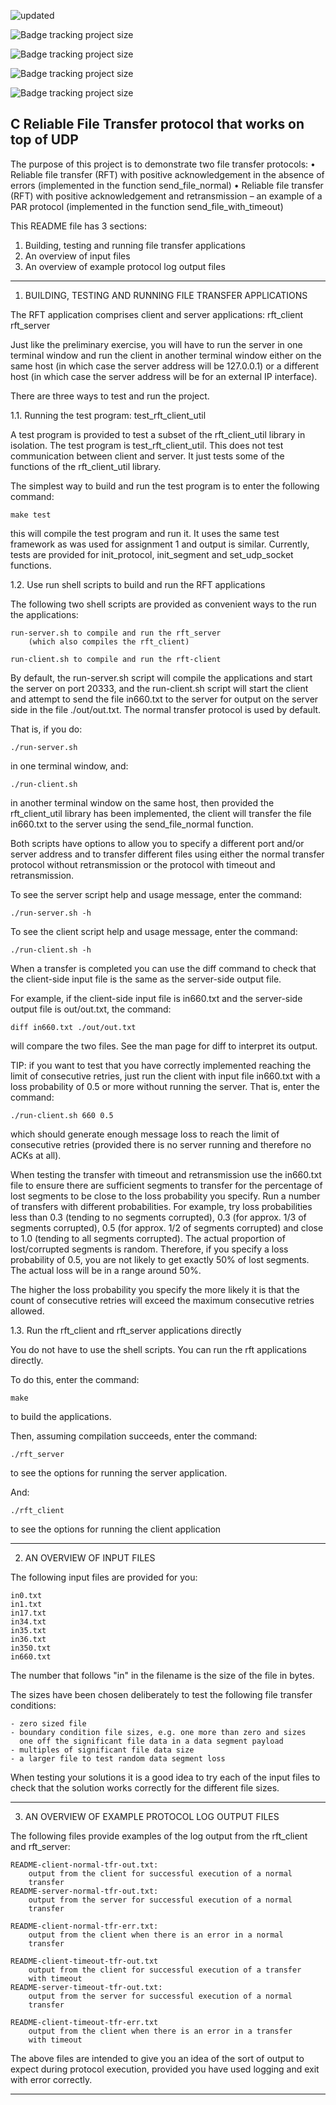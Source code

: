 ![updated](https://user-images.githubusercontent.com/84241003/178457017-7126a06b-e0c1-484e-b0a8-c94b7f98ab2b.gif)

![Badge tracking project size](https://img.shields.io/github/repo-size/Preffet/C-Reliable-UDP-File-Transfer-Protocol?color=%23018744)

![Badge tracking project size](https://img.shields.io/github/languages/code-size/Preffet/C-Reliable-UDP-File-Transfer-Protocol?color=%2301877a)

![Badge tracking project size](https://img.shields.io/github/directory-file-count/Preffet/C-Reliable-UDP-File-Transfer-Protocol?color=%23016a87)

![Badge tracking project size](https://img.shields.io/github/last-commit/Preffet/C-Reliable-UDP-File-Transfer-Protocol?color=%23013987)


## C Reliable File Transfer protocol that works on top of UDP 

The purpose of this project is to demonstrate two file transfer protocols: 
• Reliable file transfer (RFT) with positive acknowledgement in the absence of errors 
(implemented in the function send_file_normal) 
• Reliable file transfer (RFT) with positive acknowledgement and retransmission  – an example 
of a PAR protocol (implemented in the function send_file_with_timeout) 


This README file has 3 sections:

1. Building, testing and running file transfer applications 
2. An overview of input files
3. An overview of example protocol log output files

---------------------------------------------------------------------------
1. BUILDING, TESTING AND RUNNING FILE TRANSFER APPLICATIONS

The RFT application comprises client and server applications:
    rft_client
    rft_server

Just like the preliminary exercise, you will have to run the server in
one terminal window and run the client in another terminal window either
on the same host (in which case the server address will be 127.0.0.1) or
a different host (in which case the server address will be for an external
IP interface).

There are three ways to test and run the project.

1.1. Running the test program: test_rft_client_util

A test program is provided to test a subset of the rft_client_util
library in isolation. The test program is test_rft_client_util. This
does not test communication between client and server. It just tests
some of the functions of the rft_client_util library.

The simplest way to build and run the test program is to enter the
following command:

    make test
    
this will compile the test program and run it. It uses the same test
framework as was used for assignment 1 and output is similar. Currently,
tests are provided for init_protocol, init_segment and set_udp_socket
functions.

1.2. Use run shell scripts to build and run the RFT applications

The following two shell scripts are provided as convenient ways to the
run the applications:

    run-server.sh to compile and run the rft_server
        (which also compiles the rft_client)
    
    run-client.sh to compile and run the rft-client
    
By default, the run-server.sh script will compile the applications and
start the server on port 20333, and the run-client.sh script will start
the client and attempt to send the file in660.txt to the server for
output on the server side in the file ./out/out.txt. The normal transfer
protocol is used by default.

That is, if you do:

    ./run-server.sh 
    
in one terminal window, and:

    ./run-client.sh
    
in another terminal window on the same host, then provided the
rft_client_util library has been implemented, the client will transfer
the file in660.txt to the server using the send_file_normal function.

Both scripts have options to allow you to specify a different port
and/or server address and to transfer different files using either the
normal transfer protocol without retransmission or the protocol with
timeout and retransmission.

To see the server script help and usage message, enter the command:

    ./run-server.sh -h
    
To see the client script help and usage message, enter the command:

    ./run-client.sh -h
    
When a transfer is completed you can use the diff command to check that
the client-side input file is the same as the server-side output file.

For example, if the client-side input file is in660.txt and the
server-side output file is out/out.txt, the command:

    diff in660.txt ./out/out.txt
    
will compare the two files. See the man page for diff to interpret its
output.

TIP: if you want to test that you have correctly implemented reaching
the limit of consecutive retries, just run the client with input file
in660.txt with a loss probability of 0.5 or more without running the
server. That is, enter the command:

    ./run-client.sh 660 0.5
    
which should generate enough message loss to reach the limit of
consecutive retries (provided there is no server running and therefore
no ACKs at all).


When testing the transfer with timeout and retransmission use the
in660.txt file to ensure there are sufficient segments to transfer for
the percentage of lost segments to be close to the loss probability you
specify. Run a number of transfers with different probabilities. For
example, try loss probabilities less than 0.3 (tending to no segments
corrupted), 0.3 (for approx. 1/3 of segments corrupted), 0.5 (for
approx. 1/2 of segments corrupted) and close to 1.0 (tending to all
segments corrupted). The actual proportion of lost/corrupted segments is
random. Therefore, if you specify a loss probability of 0.5, you are
not likely to get exactly 50% of lost segments. The actual loss will
be in a range around 50%.

The higher the loss probability you specify the more likely it is that
the count of consecutive retries will exceed the maximum consecutive
retries allowed.

1.3. Run the rft_client and rft_server applications directly

You do not have to use the shell scripts. You can run the rft
applications directly.

To do this, enter the command:

    make 
    
to build the applications.

Then, assuming compilation succeeds, enter the command:

    ./rft_server 
    
to see the options for running the server application.

And:

    ./rft_client
    
to see the options for running the client application

---------------------------------------------------------------------------
2. AN OVERVIEW OF INPUT FILES

The following input files are provided for you:

    in0.txt
    in1.txt
    in17.txt
    in34.txt
    in35.txt
    in36.txt
    in350.txt
    in660.txt
    
The number that follows "in" in the filename is the size of the file in
bytes.

The sizes have been chosen deliberately to test the following file
transfer conditions:

    - zero sized file
    - boundary condition file sizes, e.g. one more than zero and sizes  
      one off the significant file data in a data segment payload
    - multiples of significant file data size
    - a larger file to test random data segment loss
    
When testing your solutions it is a good idea to try each of the input
files to check that the solution works correctly for the different file
sizes.

---------------------------------------------------------------------------
3. AN OVERVIEW OF EXAMPLE PROTOCOL LOG OUTPUT FILES

The following files provide examples of the log output from the
rft_client and rft_server:

    README-client-normal-tfr-out.txt:
        output from the client for successful execution of a normal 
        transfer
    README-server-normal-tfr-out.txt:
        output from the server for successful execution of a normal 
        transfer
        
    README-client-normal-tfr-err.txt:
        output from the client when there is an error in a normal 
        transfer

    README-client-timeout-tfr-out.txt
        output from the client for successful execution of a transfer 
        with timeout
    README-server-timeout-tfr-out.txt:
        output from the server for successful execution of a normal 
        transfer

    README-client-timeout-tfr-err.txt
        output from the client when there is an error in a transfer 
        with timeout

The above files are intended to give you an idea of the sort of output
to expect during protocol execution, provided you have used logging and
exit with error correctly.

---------------------------------------------------------------------------




